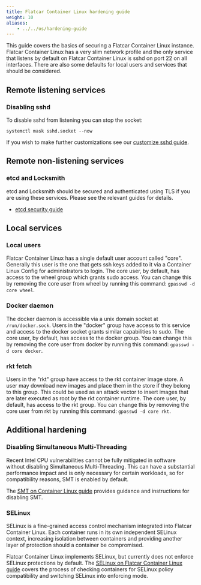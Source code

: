 ```yaml
---
title: Flatcar Container Linux hardening guide
weight: 10
aliases:
    - ../../os/hardening-guide
---
```


This guide covers the basics of securing a Flatcar Container Linux instance. Flatcar Container Linux has a very slim network profile and the only service that listens by default on Flatcar Container Linux is sshd on port 22 on all interfaces. There are also some defaults for local users and services that should be considered.

## Remote listening services

### Disabling sshd

To disable sshd from listening you can stop the socket:

```shell
systemctl mask sshd.socket --now
```

If you wish to make further customizations see our [customize sshd guide][sshd-guide].

## Remote non-listening services

### etcd and Locksmith

etcd and Locksmith should be secured and authenticated using TLS if you are using these services. Please see the relevant guides for details.

* [etcd security guide][etcd-sec-guide]

## Local services

### Local users

Flatcar Container Linux has a single default user account called "core". Generally this user is the one that gets ssh keys added to it via a Container Linux Config for administrators to login. The core user, by default, has access to the wheel group which grants sudo access. You can change this by removing the core user from wheel by running this command: `gpasswd -d core wheel`.

### Docker daemon

The docker daemon is accessible via a unix domain socket at `/run/docker.sock`. Users in the "docker" group have access to this service and access to the docker socket grants similar capabilities to sudo. The core user, by default, has access to the docker group. You can change this by removing the core user from docker by running this command: `gpasswd -d core docker`.

### rkt fetch

Users in the "rkt" group have access to the rkt container image store. A user may download new images and place them in the store if they belong to this group. This could be used as an attack vector to insert images that are later executed as root by the rkt container runtime. The core user, by default, has access to the rkt group. You can change this by removing the core user from rkt by running this command: `gpasswd -d core rkt`.

## Additional hardening

### Disabling Simultaneous Multi-Threading

Recent Intel CPU vulnerabilities cannot be fully mitigated in software without disabling Simultaneous Multi-Threading. This can have a substantial performance impact and is only necessary for certain workloads, so for compatibility reasons, SMT is enabled by default.

The [SMT on Container Linux guide][smt-guide] provides guidance and instructions for disabling SMT.

### SELinux

SELinux is a fine-grained access control mechanism integrated into Flatcar Container Linux. Each container runs in its own independent SELinux context, increasing isolation between containers and providing another layer of protection should a container be compromised.

Flatcar Container Linux implements SELinux, but currently does not enforce SELinux protections by default. The [SELinux on Flatcar Container Linux guide][selinux-guide] covers the process of checking containers for SELinux policy compatibility and switching SELinux into enforcing mode.

[smt-guide]: clusters/securing/disabling-smt
[sshd-guide]: clusters/securing/customizing-sshd
[etcd-sec-guide]: https://github.com/flatcar-linux/etcd/blob/v3.2.11/Documentation/op-guide/security.md
[selinux-guide]: clusters/securing/selinux

